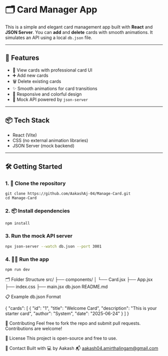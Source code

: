 # 🗂️ Card Manager App

This is a simple and elegant card management app built with **React** and **JSON Server**. You can **add** and **delete** cards with smooth animations. It simulates an API using a local `db.json` file.

---

## 🚀 Features

* 🧾 View cards with professional card UI  
* ➕ Add new cards  
* 🗑️ Delete existing cards  
* ✨ Smooth animations for card transitions  
* 🎨 Responsive and colorful design  
* 🧪 Mock API powered by `json-server`

---

## 📦 Tech Stack

* React (Vite)
* CSS (no external animation libraries)
* JSON Server (mock backend)

---

## 🛠️ Getting Started

### 1. 📁 Clone the repository
```
git clone https://github.com/AakashAj-04/Manage-Card.git
cd Manage-Card
```

### 2. 📦 Install dependencies
```bash
npm install
```

### 3. Run the mock API server
```bash
npx json-server --watch db.json --port 3001
```

### 4. 🧑‍💻 Run the app
```bash
npm run dev
```

🗂️ Folder Structure
src/
├── components/
│   └── Card.jsx
├── App.jsx
├── index.css
├── main.jsx
db.json
README.md

📋 Example db.json Format

{
  "cards": [
    {
      "id": "1",
      "title": "Welcome Card",
      "description": "This is your starter card",
      "author": "System",
      "date": "2025-06-24"
    }
  ]
}

🤝 Contributing
Feel free to fork the repo and submit pull requests. Contributions are welcome!

📜 License
This project is open-source and free to use.

📧 Contact
Built with 💻 by Aakash
📬 aakash04.amirthalingam@gmail.com
